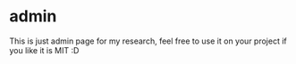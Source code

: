 # admin

This is just admin page for my research, feel free to use it on your project if you like it is MIT :D
